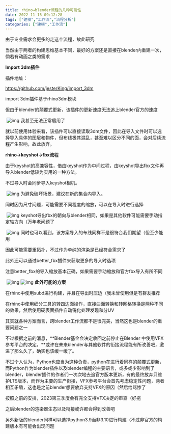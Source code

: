 ```yaml
---
title: rhino→blender流程的几种可能性
date: 2022-11-15 09:12:28
tags: ["建模","工作流","流程分析"]
categories: ["建模","工作流"]
---
```


由于专业需求会更多的走这个流程，故此研究

当然由于两者的构建思维基本不同，最好的方案还是直接在blender内重建一次，倘若有动画之类的需求

<!-- more -->

**Import 3dm插件**

插件地址：

https://github.com/jesterKing/import_3dm

import 3dm插件基于rhino3dm模块

但由于blender的颠覆式更新，该插件的更新速度无法追上blender官方的速度

​                 ![img](http://world.qpic.cn/psc?/world/O0cFsaTfOlqjIAnYAvw8Wh6SV6flEv2YCGIvKh7lgJIdFmfkJg3CLSK6Y6iqAxq1ytO9U3.da7M*a.4*rXyIMAF3Vb4*ErHs5oayRkJH.VI!/b=&bo=KgVMBCoFTAQRHyg!&ek=1&tl=1&tm=1668475329)        我甚至无法正常启用了

就以前使用体验来看，该插件可以直接读取3dm文件，因此在导入文件时可以选择导入具体的图层和物件，但布线极其混乱，甚至难以区分不同的面，会对后续流程产生影响，故此放弃。

**rhino→keyshot→fbx流程**

由于keyshot的高兼容性，借由keyshot作为中间过程，由keyshot导出fbx文件再导入blender低较为实用的一种方法。

不过导入时会同步导入keyshot相机。

​                 ![img](http://world.qpic.cn/psc?/world/O0cFsaTfOlqjIAnYAvw8WoYRjuvqQ4vFCV.Edz8RWrMJg*.7u4Mlgra4WQ1oaUPrU9.3IeYposrirJ7yKdZprDExFD0aFaysHk6*DXg.G8I!/b=&bo=CALQAQgC0AERHyg!&ek=1&tl=1&tm=1668475329)        为避免破坏场景，建议在新的集合内导入。

同时因为尺寸问题，可能需要不同程度的缩放，可以在导入时进行选择

​                 ![img](http://world.qpic.cn/psc?/world/O0cFsaTfOlqjIAnYAvw8WkHlNWAel.lhWnegSN4NlufKVS0R1am6Aa4qeTmUkRbR5XFmYV3mI6IVmGfx7brYdSYhonDzJA4C7JWF6xLyQ6s!/b=&bo=5AHOA.QBzgMRHyg!&ek=1&tl=1&tm=1668475329)        keyshot导出fbx的朝向与blender相同，如果是其他软件可能需要手动指定轴方向（万年老问题了

​                 ![img](http://world.qpic.cn/psc?/world/O0cFsaTfOlqjIAnYAvw8WuV5*IJcD8Z*jPtt5iB6kZTj42zVw1FigjS*j4*weG8tjrlvZp6FhO7gGL0Ic1a80dXj7q77YeVFYyHDQAZCLKw!/b=&bo=zAYEBcwGBAURHyg!&ek=1&tl=1&tm=1668475329)        同时也可以看到，该方案导入的布线同样不是很符合我们期望（但至少能用

因此可能需要重拓扑，不过作为单纯的渲染是已经符合需求了

此外还可以通过better_fbx插件来获取更多的导入时选项

注意better_fbx的导入缩放基本正确，如果需要手动缩放和官方fbx导入有所不同

​                 ![img](http://world.qpic.cn/psc?/world/O0cFsaTfOlqjIAnYAvw8WgE1D4aoPK4teXt0xROqkgkhVs5wcwwpusEr1yAIxX2QQPtFZeawWyCqlHSc.7HJ7m6WUULLgacBzos8OriF3Ns!/b=&bo=zAEcBMwBHAQRHyg!&ek=1&tl=1&tm=1668475329)                         ![img](http://world.qpic.cn/psc?/world/O0cFsaTfOlqjIAnYAvw8WihDnEw7V16ooaororAhOz7Zkc3ELow5RUlYKc6o4xRViTU9Xh1vFEC30kgige6veM8sHLCRHAu54qbitESUHhk!/b=&bo=zAH.A8wB*gMRHyg!&ek=1&tl=1&tm=1668475329)        **此外可能的方案**

在rhino中使用subd进行构建，并且在导出时压边（我未曾使用但是有群友推荐



在rhino中使用细分工具的转四边面操作，直接曲面转换和转网格转换是两种不同的效果，然后使用硬表面插件自动锐化处理发现和分UV



其实就各种方案而言，跨blender工作流都不是很完美，当然这也是blender的重要问题之一

不过根据之前的消息，**Blender基金会决定收回之前停止在Blender 中使用VFX参考平台的决定。**或许在未来blender与其他软件的衔接流程能有所改善吧，激进了那么久了，确实也该缓一缓了。

不过个人认为，Python也应当为这种负责，python在进行着同样的颠覆式更新，而Python作为blender插件以及blender编程的主要语言，或多或少影响到了blender，blender插件的作者们一次次地去追官方版本更新，有的最终放弃只维护LTS版本，而作为主要的生产衔接，VFX参考平台会首先考虑稳定性问题，两者相互矛盾，这也是之前blender想要放弃支持VFX的原因（然后给骂惨了

按照之前的安排，2023第三季度会有完全支持VFX决定的审查（好拖

之后blender的渲染器生态以及衔接或许都会得到改善吧

另外新版的blender同样可以选择python3.9而非3.10进行构建（不过非官方的构建版本有可能会出现问题
